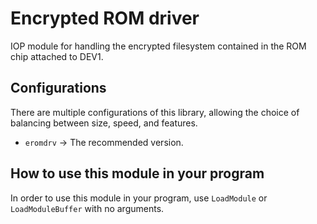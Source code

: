 # Encrypted ROM driver

IOP module for handling the encrypted filesystem contained in the ROM
chip attached to DEV1.

## Configurations

There are multiple configurations of this library, allowing the choice of
balancing between size, speed, and features.

*   `eromdrv` -> The recommended version.

## How to use this module in your program

In order to use this module in your program, use `LoadModule` or \
`LoadModuleBuffer` with no arguments.
